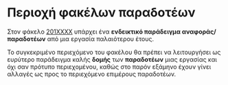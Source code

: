 # Περιοχή φακέλων παραδοτέων

Στον φάκελο [201XXXX](https://github.com/courses-ionio/cscw/tree/master/projects/201XXXX) υπάρχει ένα **ενδεικτικό παράδειγμα αναφοράς/παραδοτέων** από μια εργασία παλαιότερου έτους.

Το συγκεκριμένο περιεχόμενο του φακέλου θα πρέπει να λειτουργήσει ως ευρύτερο παράδειγμα καλής **δομής** των **παραδοτέων** μιας εργασίας και όχι σαν πρότυπο περιεχομένου, καθώς στο παρόν εξάμηνο έχουν γίνει αλλαγές ως προς το περιεχόμενο επιμέρους παραδοτέων.
